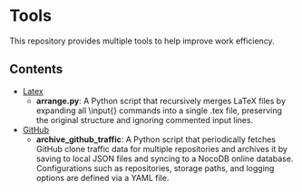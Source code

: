 # Tools

This repository provides multiple tools to help improve work efficiency. 

## Contents

- [Latex](./Latex)
    - **arrange.py**: A Python script that recursively merges LaTeX files by expanding all \input{} commands into a single .tex file, preserving the original structure and ignoring commented input lines.
- [GitHub](./GitHub)
    - **archive_github_traffic**: A Python script that periodically fetches GitHub clone traffic data for multiple repositories and archives it by saving to local JSON files and syncing to a NocoDB online database. Configurations such as repositories, storage paths, and logging options are defined via a YAML file.
